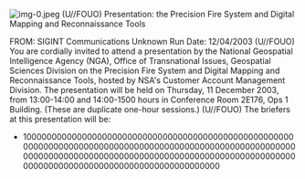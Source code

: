 ![img-0.jpeg](img-0.jpeg)
(U//FOUO) Presentation: the Precision Fire System and Digital Mapping and Reconnaissance Tools

FROM: SIGINT Communications
Unknown
Run Date: 12/04/2003
(U//FOUO) You are cordially invited to attend a presentation by the National Geospatial Intelligence Agency (NGA), Office of Transnational Issues, Geospatial Sciences Division on the Precision Fire System and Digital Mapping and Reconnaissance Tools, hosted by NSA's Customer Account Management Division. The presentation will be held on Thursday, 11 December 2003, from 13:00-14:00 and 14:00-1500 hours in Conference Room 2E176, Ops 1 Building. (These are duplicate one-hour sessions.)
(U//FOUO) The briefers at this presentation will be:

- 100000000000000000000000000000000000000000000000000000000000000000000000000000000000000000000000000000000000000000000000000000000000000000000000000000000000000000000000000000000000000000000000000000000
